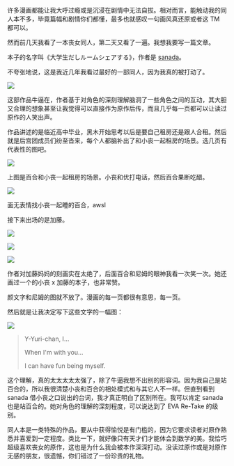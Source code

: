 许多漫画都能让我大呼过瘾或是沉浸在剧情中无法自拔。相对而言，能触动我的同人本不多，毕竟篇幅和剧情你们都懂，最多也就感叹一句画风真还原或者这 TM 都可以。

然而前几天我看了一本丧女同人，第二天又看了一遍。我想我要写一篇文章。

本子的名字叫《大学生だしルームシェアする》，作者是 [sanada](https://twitter.com/sanada_jp)。

不夸张地说，这是我近几年我看过最好的一部同人，因为我真的被打动了。

![](https://image-laike9m.oss-cn-beijing.aliyuncs.com/room_share_00.jpg)

这部作品牛逼在，作者基于对角色的深刻理解脑洞了一些角色之间的互动，其大胆又合理的想象甚至让我觉得可以直接作为原作后传，而且几乎每一页都可以让读过原作的人笑出声。

作品讲述的是临近高中毕业，黑木开始思考以后是要自己租房还是跟人合租。然后就是后宫团成员们纷至沓来，每个人都脑补出了和小丧一起租房的场景。选几页有代表性的图吧。

![](https://image-laike9m.oss-cn-beijing.aliyuncs.com/room_share_07.jpg)

上图是百合和小丧一起租房的场景。小丧和优打电话，然后百合果断吃醋。

![](https://image-laike9m.oss-cn-beijing.aliyuncs.com/room_share_009.jpg)

面无表情找小丧一起睡的百合，awsl

接下来出场的是加藤。

![](https://image-laike9m.oss-cn-beijing.aliyuncs.com/room_share_10.jpg)

![](https://image-laike9m.oss-cn-beijing.aliyuncs.com/room_share_13.jpg)

![](https://image-laike9m.oss-cn-beijing.aliyuncs.com/room_share_14.jpg)

作者对加藤妈妈的刻画实在太绝了，后面百合和尼姆的眼神我看一次笑一次。她还画过一个的小丧 x 加藤的本子，也非常赞。

颜文字和尼姆的图就不放了。漫画的每一页都很有意思，每一页。

然后就是让我决定写下这些文字的一幅图：

![](https://image-laike9m.oss-cn-beijing.aliyuncs.com/room_share_29.jpg)

> Y-Yuri-chan, I… 
>
> When I'm with you… 
>
> I can have fun being myself.

这个理解，真的太太太太太强了，除了牛逼我想不出别的形容词。因为我自己是站百合的，所以我很清楚小丧和百合的相处模式和与其它人不一样。但直到看到 sanada 借小丧之口说出的台词，我才真正明白了区别所在。我可以肯定 sanada 也是站百合的。她对角色的理解的深刻程度，可以说达到了 EVA Re-Take 的级别。

同人本是一类特殊的作品，要从中获得愉悦是有门槛的，因为它要求读者对原作熟悉并喜爱到一定程度。类比一下，就好像只有天才们才能体会到数学的美。我恰巧超级喜欢丧女的原作，这也是为什么我会被本作深深打动。没读过原作或是对原作无感的朋友，很遗憾，你们错过了一份珍贵的礼物。

